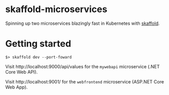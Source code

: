 # skaffold-microservices

Spinning up two microservices blazingly fast in Kubernetes with [skaffold](https://github.com/GoogleContainerTools/skaffold).

# Getting started

```cli
$> skaffold dev --port-foward
```

Visit http://localhost:9000/api/values for the `mywebapi` microservice (.NET Core Web API).

Visit http://localhost:9001/ for the `webfrontend` microservice (ASP.NET Core Web App).
